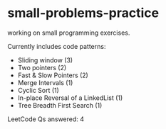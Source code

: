 # small-problems-practice
working on small programming exercises.

Currently includes code patterns:
* Sliding window (3)
* Two pointers (2)
* Fast & Slow Pointers (2)
* Merge Intervals (1)
* Cyclic Sort (1)
* In-place Reversal of a LinkedList (1)
* Tree Breadth First Search (1)

LeetCode Qs answered: 4

